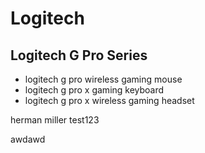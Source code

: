 # Logitech
## Logitech G Pro Series

* logitech g pro wireless gaming mouse
* logitech g pro x gaming keyboard 
* logitech g pro x wireless gaming headset

herman miller test123

awdawd